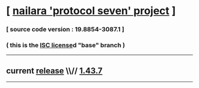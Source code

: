 
# [ [nailara 'protocol seven' project](http://src.nailara.net/) ]

### [ source code version : 19.8854-3087.1 ]

### ( this is the [ISC license](license)d "base" branch )
---
## current [release](https://github.com/anotherlink/nailara/releases) \\\\// [1.43.7](https://github.com/anotherlink/nailara/releases/tag/1.43.7)
---

